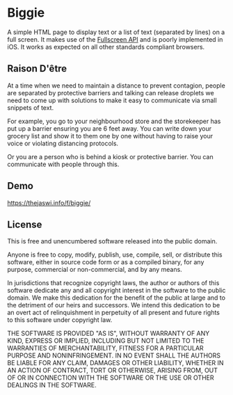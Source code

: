 # Biggie

A simple HTML page to display text or a list of text (separated by lines) 
on a full screen. It makes use of the [Fullscreen API](https://developer.mozilla.org/en-US/docs/Web/API/Fullscreen_API)
and is poorly implemented in iOS. It works as expected on all other standards
compliant browsers.

## Raison D'être

At a time when we need to maintain a distance to prevent contagion, people 
are separated by protective barriers and talking can release droplets we
need to come up with solutions to make it easy to communicate via small
snippets of text.

For example, you go to your neighbourhood store and the storekeeper has
put up a barrier ensuring you are 6 feet away. You can write down your
grocery list and show it to them one by one without having to raise your
voice or violating distancing protocols.

Or you are a person who is behind a kiosk or protective barrier. You can 
communicate with people through this.

## Demo

https://thejaswi.info/f/biggie/


## License

This is free and unencumbered software released into the public domain.

Anyone is free to copy, modify, publish, use, compile, sell, or distribute this software, either in source code form or as a compiled binary, for any purpose, commercial or non-commercial, and by any means.

In jurisdictions that recognize copyright laws, the author or authors of this software dedicate any and all copyright interest in the software to the public domain. We make this dedication for the benefit of the public at large and to the detriment of our heirs and successors. We intend this dedication to be an overt act of relinquishment in perpetuity of all present and future rights to this software under copyright law.

THE SOFTWARE IS PROVIDED "AS IS", WITHOUT WARRANTY OF ANY KIND, EXPRESS OR IMPLIED, INCLUDING BUT NOT LIMITED TO THE WARRANTIES OF MERCHANTABILITY, FITNESS FOR A PARTICULAR PURPOSE AND NONINFRINGEMENT. IN NO EVENT SHALL THE AUTHORS BE LIABLE FOR ANY CLAIM, DAMAGES OR OTHER LIABILITY, WHETHER IN AN ACTION OF CONTRACT, TORT OR OTHERWISE, ARISING FROM, OUT OF OR IN CONNECTION WITH THE SOFTWARE OR THE USE OR OTHER DEALINGS IN THE SOFTWARE.
